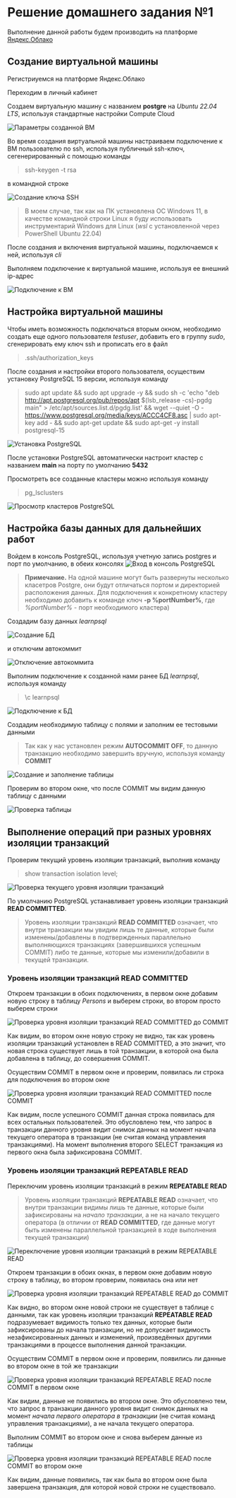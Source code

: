 # Решение домашнего задания №1
Выполнение данной работы будем производить на платформе 
[Яндекс.Облако](https://cloud.yandex.ru/)

## Создание виртуальной машины

Регистриуемся на платформе Яндекс.Облако

Переходим в личный кабинет

Создаем виртуальную машину с названием __postgre__ на *Ubuntu 22.04 LTS*, используя стандартные настройки Compute Cloud

![Параметры созданной ВМ](imgs/1/0.png)

Во время создания виртуальной машины настраиваем подключение к ВМ пользователю по ssh, используя публичный ssh-ключ, сегенерированный с помощью команды 
 > ssh-keygen -t rsa

в командной строке

![Создание ключа SSH](imgs/1/1.png)

 > В моем случае, так как на ПК установлена ОС Windows 11, в качестве командной строки Linux я буду использовать инструментарий Windows для Linux (_wsl_ с установленной через PowerShell Ubuntu 22.04)

После создания и включения виртуальной машины, подключаемся к ней, используя _cli_

 Выполняем подключение к виртуальной машине, используя ее внешний ip-адрес

 ![Подключение к ВМ](imgs/1/2.png)

## Настройка виртуальной машины

 Чтобы иметь возможность подключаться вторым окном, необходимо создать еще одного пользователя _testuser_, добавить его в группу _sudo_, сгенерировать ему ключ ssh и прописать его в файл
 > .ssh/authorization_keys

 После создания и настройки второго пользователя, осуществим установку PostgreSQL 15 версии, используя команду
 > sudo apt update && sudo apt upgrade -y && sudo sh -c 'echo "deb http://apt.postgresql.org/pub/repos/apt $(lsb_release -cs)-pgdg main" > /etc/apt/sources.list.d/pgdg.list' && wget --quiet -O - https://www.postgresql.org/media/keys/ACCC4CF8.asc | sudo apt-key add - && sudo apt-get update && sudo apt-get -y install postgresql-15

 ![Установка PostgreSQL](imgs/1/3.png)

 После установки PostgreSQL автоматически настроит кластер с названием __main__ на порту по умолчанию __5432__

 Просмотреть все созданные кластеры можно используя команду 
 > pg_lsclusters

 ![Просмотр кластеров PostgreSQL](imgs/1/4.png)

 ## Настройка базы данных для дальнейших работ

Войдем в консоль PostgreSQL, используя учетную запись postgres и порт по умолчанию, в обеих консолях
 ![Вход в консоль PostgreSQL](imgs/1/6.png)

> __Примечание.__ На одной машине могут быть развернуты несколько класетров Postgre, они будут отличаться портом и директорией расположения данных. Для подключения к конкретному кластеру необходимо добавить к команде ключ __-p %portNumber%__, где _%portNumber%_ - порт необходимого кластера)

Создадим базу данных _learnpsql_

![Создание БД](imgs/1/7.png)
 
 и отключим автокоммит

 ![Отключение автокоммита](imgs/1/8.png)

 Выполним подключение к созданной нами ранее БД _learnpsql_, используя команду
 > \c learnpsql

 ![Подключение к БД](imgs/1/9.png)

 Создадим необходимую таблицу с полями и заполним ее тестовыми данными
 > Так как у нас установлен режим __AUTOCOMMIT OFF__, то данную транзакцию необходимо завершить вручную, используя команду __COMMIT__

 ![Создание и заполнение таблицы](imgs/1/10.png)

 Проверим во втором окне, что после COMMIT мы видим данную таблицу с данными

 ![Проверка таблицы](imgs/1/11.png)

 ## Выполнение операций при разных уровнях изоляции транзакций

 Проверим текущий уровень изоляции транзакций, выполнив команду
 >  show transaction isolation level;

 ![Проверка текущего уровня изоляции транзакций](imgs/1/12.png)

 По умолчанию PostgreSQL устанавливает уровень изоляции транзакций __READ COMMITTED__.
 > Уровень изоляции транзакций __READ COMMITTED__ означает, что внутри транзакции мы увидим лишь те данные, которые были изменены/добавлены в подтвержденных параллельно выполняющихся транзакциях (завершившихся успешным COMMIT) либо те данные, которые мы изменили/добавили в текущей транзакции.

 ### Уровень изоляции транзакций READ COMMITTED

 Откроем транзакции в обоих подключениях, в первом окне добавим новую строку в таблицу _Persons_ и выберем строки, во втором просто выберем строки

 ![Проверка уровня изоляции транзакций READ COMMITTED до COMMIT](imgs/1/13.png)

 Как видим, во втором окне новую строку не видно, так как уровень изоляции транзакций установлен в READ COMMITTED, а это значит, что новая строка существует лишь в той транзакции, в которой она была добавлена в таблицу, до совершения COMMIT.

Осуществим COMMIT в первом окне и проверим, появилась ли строка для подключения во втором окне

![Проверка уровня изоляции транзакций READ COMMITTED после COMMIT](imgs/1/14.png)

Как видим, после успешного COMMIT данная строка появилась для всех остальных пользователей. Это обусловлено тем, что запрос в транзакции данного уровня видит снимок данных на момент начала текущего оператора в транзакции (не считая команд управления транзакциями). На момент выполнения второго SELECT транзакция из первого окна была зафиксирована COMMIT.

 ### Уровень изоляции транзакций REPEATABLE READ

Переключим уровень изоляции транзакций в режим __REPEATABLE READ__
> Уровень изоляции транзакций __REPEATABLE READ__ означает, что внутри транзакции видимы лишь те данные, которые были зафиксированы на _начало транзакции_, а не на начало текущего оператора (в отличии от __READ COMMITTED__, где данные могут быть изменены параллельной транзакцией в ходе выполнения текущей транзакции)

![Переключение уровня изоляции транзакций в режим REPEATABLE READ](imgs/1/15.png)

Откроем транзакции в обоих окнах, в первом окне добавим новую строку в таблицу, во втором проверим, появилась она или нет

![Проверка уровня изоляции транзакций REPEATABLE READ до COMMIT](imgs/1/16.png)

Как видно, во втором окне новой строки не существует в таблице с данными, так как уровень изоляции транзакций __REPEATABLE READ__ подразумевает видимость только тех данных, которые были зафиксированы до начала транзакции, но не допускает видимость незафиксированных данных и изменений, произведённых другими транзакциями в процессе выполнения данной транзакции.

Осуществим COMMIT в первом окне и проверим, появились ли данные во втором окне в той же транзакции

![Проверка уровня изоляции транзакций REPEATABLE READ после COMMIT в первом окне](imgs/1/17.png)

Как видим, данные не появились во втором окне. Это обусловлено тем, что запрос в транзакции данного уровня видит снимок данных на момент _начала первого оператора в транзакции_ (не считая команд управления транзакциями), а не начала текущего оператора. 

Выполним COMMIT во втором окне и снова выберем данные из таблицы

![Проверка уровня изоляции транзакций REPEATABLE READ после COMMIT во втором окне](imgs/1/18.png)

Как видим, данные появились, так как была во втором окне была завершена транзакция, для которой новой строки не существовало.

